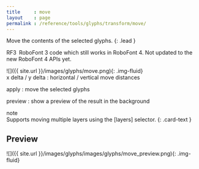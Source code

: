 ```yaml
---
title     : move
layout    : page
permalink : /reference/tools/glyphs/transform/move/
---
```


Move the contents of the selected glyphs.
{: .lead }

<span class="badge text-bg-warning rounded-0">RF3</span> RoboFont 3 code which still works in RoboFont 4. Not updated to the new RoboFont 4 APIs yet.


<div class='row'>

<div class='col-sm-4' markdown='1'>
![]({{ site.url }}/images/glyphs/move.png){: .img-fluid}
</div>

<div class='col-sm-8' markdown='1'>
x delta / y delta
: horizontal / vertical move distances

apply
: move the selected glyphs

preview
: show a preview of the result in the background
</div>

</div>


<div class="card bg-light my-3 rounded-0">
<div class="card-header">note</div>
<div class="card-body" markdown='1'>
Supports moving multiple layers using the [layers] selector.
{: .card-text }
</div>
</div>

[layers]: ../../modifiers/layers/


Preview
-------

![]({{ site.url }}/images/glyphs/images/glyphs/move_preview.png){: .img-fluid}
